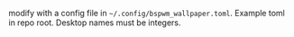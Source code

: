 modify with a config file in `~/.config/bspwm_wallpaper.toml`. Example toml in repo root. Desktop names must be integers.